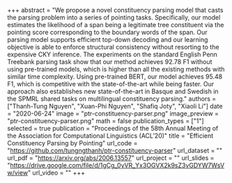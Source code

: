 +++
abstract = "We propose a novel constituency parsing model that casts the parsing problem into a series of pointing tasks. Specifically, our model estimates the likelihood of a span being a legitimate tree constituent via the pointing score corresponding to the boundary words of the span. Our parsing model supports efficient top-down decoding and our learning objective is able to enforce structural consistency without resorting to the expensive CKY inference. The experiments on the standard English Penn Treebank parsing task show that our method achieves 92.78 F1 without using pre-trained models, which is higher than all the existing methods with similar time complexity. Using pre-trained BERT, our model achieves 95.48 F1, which is competitive with the state-of-the-art while being faster. Our approach also establishes new state-of-the-art in Basque and Swedish in the SPMRL shared tasks on multilingual constituency parsing." 
authors = ["Thanh-Tung Nguyen", "Xuan-Phi Nguyen", "Shafiq Joty", "Xiaoli Li"]
date = "2020-06-24"
image = "ptr-constituency-parser.png"
image_preview = "ptr-constituency-parser.png"
math = false
publication_types = ["1"]
selected = true
publication = "Proceedings of the 58th Annual Meeting of the Association for Computational Linguistics (ACL’20)"
title = "Efficient Constituency Parsing by Pointing"
url_code = "https://github.com/tungngthanh/ptr-constituency-parser"
url_dataset = ""
url_pdf = "https://arxiv.org/abs/2006.13557"
url_project = ""
url_slides = "https://drive.google.com/file/d/1gCg_0yVR_Yx3OGVX2k9sZ3vGDYW7WsVw/view"
url_video = ""
+++ 
